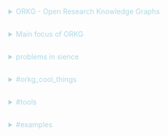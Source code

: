 
<details>
<summary> ORKG -  Open Research Knowledge Graphs </summary>
    
#### The Organization

The ORKG is a Organisation with the goal to make scientific papers better findable. 
ORKG achieves this by structuring the research papers using Knowledge Graphs.
This also makes it easier to peer review a paper.
THE ORKG uses RDF as as Base for Knowledge Graph Development.

#### Funding

The ORKG receives funding through grants from the European Research Council (ERC).

#### Overview of the History of ORKG 

https://orkg.org/about/11/History 

#### Gitlab

-ORKG has a  Open Source Gitlab with a lot of information to their Natural Language Processing algorithms, Back- Frontend Information, Special Feature for Covid-19, Ontology and more.

</details>
<details>
    <summary> Main focus of ORKG </summary>

### The Problem
- The science community has communicated the same way since its upcoming.
- Approximately 2,5 million scientific articles are published yearly
- Because of missing structure, researchers cant find relevant papers. (Research flood)

- Causes a scientific crisis:
    - Results can't be reproduced
    - Lack of peer reviewed papers
    - Even in small science field peers drown in a information flood
    - Ultimalely the loss of knowledge occurs
    
### The Solution
    
- "The ORKG makes scientific knowledge human- and machine-actionable and thus enables completely new ways of machine assistance."

- This makes finding the right papers easier and creates more opportuninty for comparisons and reviews.
- Using ORGK, researchers can explore more knowledge and share results over different disciplines.

## Other Activities


</details>




<style>
summary{
color:lightblue;
margin-top:2em;
}
</style>

<details>

<summary>problems in sience</summary>


- scinece papers didnt change over many years, still today mostly on pdfs. which are really bad for machines to read.
- reproducibility is very low
    - it works on my machine meme
- root cause its hard to communicated with other sienentists


</details>

 <details>
<summary>#orkg_cool_things</summary>

- contribute to building a knowledge base for science 
- gain visibilty
- provide a key service to your community
- convince peer-reviewrs
- get qualitative feedback
- get cited

- from knowledge graph to a science graph
(table difference)
  </details>
<details>

<summary>#tools</summary>

import:
  - contribution editor
  - csv import
  - survey table import
  - templates

export:
  - REST API
  - Python package
  - SPQARQL endpoint
  - RDF Dump
  
  </details>
  
  
<details>
<summary>#examples</summary>

non technical ways:
- https://orkg.org/contribution-editor?contributions=R3053,R3061,R3044

techincal ways:

for eaxample work with python:
- https://gitlab.com/TIBHannover/orkg/orkg-notebooks
- use sparl syntax:
https://orkg.org/sparql/?help=views#PREFIX%20orkgp%3A%20%3Chttp%3A%2F%2Forkg.org%2Forkg%2Fpredicate%2F%3E%0APREFIX%20orkgc%3A%20%3Chttp%3A%2F%2Forkg.org%2Forkg%2Fclass%2F%3E%0APREFIX%20orkgr%3A%20%3Chttp%3A%2F%2Forkg.org%2Forkg%2Fresource%2F%3E%0Aselect%20%3Ftest%20%3Ftest_2%0Awhere%20%7B%0A%3Ftest_2%20orkgp%3AP5%20%3Ftest%7D%20LIMIT%20100




  </details>



  
  
  




  
  
  
  




